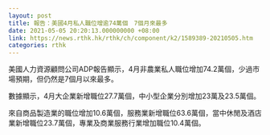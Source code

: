 ```yaml
---
layout: post
title: 報告：美國4月私人職位增逾74萬個　7個月來最多
date: 2021-05-05 20:20:13.000000000 +08:00
link: https://news.rthk.hk/rthk/ch/component/k2/1589389-20210505.htm
categories: rthk
---
```


美國人力資源顧問公司ADP報告顯示，4月非農業私人職位增加74.2萬個，少過市場預期，但仍然是7個月以來最多。

數據顯示，4月大企業新增職位27.7萬個，中小型企業分別增加23萬及23.5萬個。

來自商品製造業的職位增加10.6萬個，服務業新增職位63.6萬個，當中休閒及酒店業新增職位23.7萬個，專業及商業服務行業增加職位10.4萬個。
